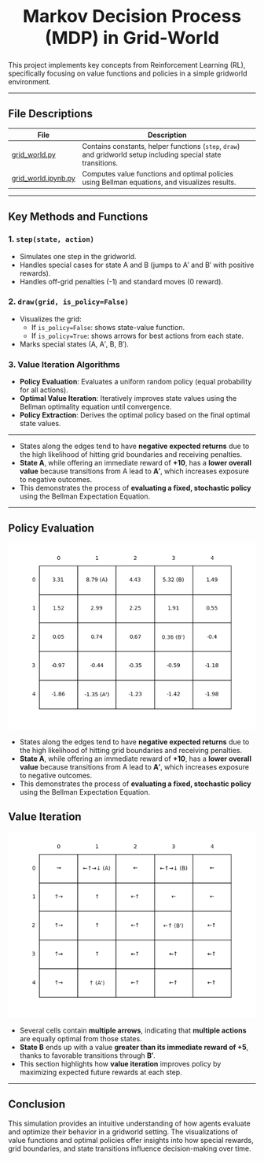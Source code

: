 <h1 align="center" style="font-size: 36px;">Markov Decision Process (MDP) in Grid-World </h1>
This project implements key concepts from Reinforcement Learning (RL), specifically focusing on value functions and policies in a simple gridworld environment. 

---

## File Descriptions

| File                                                                                                                                  | Description |
|---------------------------------------------------------------------------------------------------------------------------------------|-------------|
| [grid_world.py](https://github.com/MariHovhannisyan/ReinforcementLearning/blob/master/gridworld-mdp/src/grid_world.py)                | Contains constants, helper functions (`step`, `draw`) and gridworld setup including special state transitions. |
| [grid_world.ipynb.py](https://github.com/MariHovhannisyan/ReinforcementLearning/blob/master/gridworld-mdp/notebooks/grid_world.ipynb) | Computes value functions and optimal policies using Bellman equations, and visualizes results. |


---

## Key Methods and Functions

### 1. `step(state, action)`
- Simulates one step in the gridworld.
- Handles special cases for state A and B (jumps to A′ and B′ with positive rewards).
- Handles off-grid penalties (-1) and standard moves (0 reward).

### 2. `draw(grid, is_policy=False)`
- Visualizes the grid:
  - If `is_policy=False`: shows state-value function.
  - If `is_policy=True`: shows arrows for best actions from each state.
- Marks special states (A, A′, B, B′).

### 3. Value Iteration Algorithms
- **Policy Evaluation**: Evaluates a uniform random policy (equal probability for all actions).
- **Optimal Value Iteration**: Iteratively improves state values using the Bellman optimality equation until convergence.
- **Policy Extraction**: Derives the optimal policy based on the final optimal state values.

---
- States along the edges tend to have **negative expected returns** due to the high likelihood of hitting grid boundaries and receiving penalties.
- **State A**, while offering an immediate reward of **+10**, has a **lower overall value** because transitions from A lead to **A′**, which increases exposure to negative outcomes.
- This demonstrates the process of **evaluating a fixed, stochastic policy** using the Bellman Expectation Equation.

---
## Policy Evaluation
<p align="center">
  <img src="https://github.com/MariHovhannisyan/ReinforcementLearning/blob/master/gridworld-mdp/generated_images/figure_3_2.png" width="600">
</p>

- States along the edges tend to have **negative expected returns** due to the high likelihood of hitting grid boundaries and receiving penalties.
- **State A**, while offering an immediate reward of **+10**, has a **lower overall value** because transitions from A lead to **A′**, which increases exposure to negative outcomes.
- This demonstrates the process of **evaluating a fixed, stochastic policy** using the Bellman Expectation Equation.

## Value Iteration
<p align="center">
  <img src="https://github.com/MariHovhannisyan/ReinforcementLearning/blob/master/gridworld-mdp/generated_images/figure_3_5_policy.png" width="600">
</p>

- Several cells contain **multiple arrows**, indicating that **multiple actions** are equally optimal from those states.
- **State B** ends up with a value **greater than its immediate reward of +5**, thanks to favorable transitions through **B′**.
- This section highlights how **value iteration** improves policy by maximizing expected future rewards at each step.
---
## Conclusion

This simulation provides an intuitive understanding of how agents evaluate and optimize their behavior in a gridworld setting. The visualizations of value functions and optimal policies offer insights into how special rewards, grid boundaries, and state transitions influence decision-making over time.
